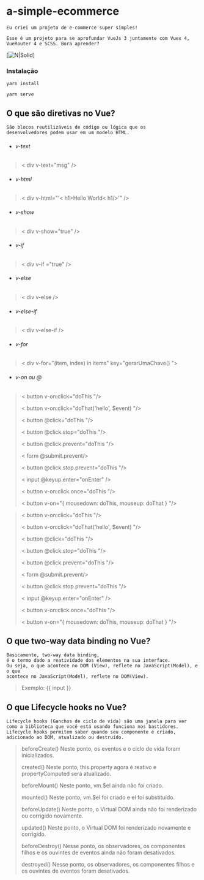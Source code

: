 # a-simple-ecommerce
```
Eu criei um projeto de e-commerce super simples!

Esse é um projeto para se aprofundar VueJs 3 juntamente com Vuex 4, VueRouter 4 e SCSS. Bora aprender?
```
[![N|Solid](https://assets.codepen.io/t-1003/internal/avatars/teams/default.png?fit=crop&format=auto&height=150&version=1513627136&width=150)]

### Instalação
```
yarn install
```
```
yarn serve
```

## O que são diretivas no Vue?
```
São blocos reutilizáveis ​​de código ou lógica que os 
desenvolvedores podem usar em um modelo HTML.
```
 * ###### v-text 
 > < div v-text="msg" />
 *  ###### v-html
 > < div v-html="'< h1>Hello World< h1/>'" />
 * ###### v-show
 > < div v-show="true" />
 * ###### v-if
 > < div v-if ="true" />
 * ###### v-else
 > < div v-else />
 * ###### v-else-if
> < div v-else-if />
 * ###### v-for
> < div v-for="(item, index) in items" key="gerarUmaChave() ">
* ###### v-on ou @

> < button v-on:click="doThis "/>
>
> < button v-on:click="doThat('hello', $event) "/>
>
> < button @click="doThis "/>
>
> < button @click.stop="doThis "/>
>
> < button @click.prevent="doThis "/>
>
> < form @submit.prevent/>
>
> < button @click.stop.prevent="doThis "/>
>
> < input @keyup.enter="onEnter" />
>
> < button v-on:click.once="doThis "/>
>
> < button v-on="{ mousedown: doThis, mouseup: doThat } "/>

> < button v-on:click="doThis "/>
>
> < button v-on:click="doThat('hello', $event) "/>
>
> < button @click="doThis "/>
>
> < button @click.stop="doThis "/>
>
> < button @click.prevent="doThis "/>
>
> < form @submit.prevent/>
>
> < button @click.stop.prevent="doThis "/>
>
> < input @keyup.enter="onEnter" />
>
> < button v-on:click.once="doThis "/>
>
> < button v-on="{ mousedown: doThis, mouseup: doThat } "/>

## O que two-way data binding no Vue?
```
Basicamente, two-way data binding, 
é o termo dado a reatividade dos elementos na sua interface. 
Ou seja, o que acontece no DOM (View), reflete no JavaScript(Model), e o que 
acontece no JavaScript(Model), reflete no DOM(View). 
```
>  Exemplo: {{ input }}

## O que Lifecycle hooks no Vue?
```
Lifecycle hooks (Ganchos de ciclo de vida) são uma janela para ver
como a biblioteca que você está usando funciona nos bastidores.
Lifecycle hooks permitem saber quando seu componente é criado, 
adicionado ao DOM, atualizado ou destruído.
```
> beforeCreate() Neste ponto, os eventos e o ciclo de vida foram inicializados.
>
> created() Neste ponto, this.property agora é reativo e propertyComputed será atualizado.
>
> beforeMount() Neste ponto, vm.$el ainda não foi criado.
>
> mounted() Neste ponto, vm.$el foi criado e el foi substituído.
>
> beforeUpdate() Neste ponto, o Virtual DOM ainda não foi renderizado ou corrigido novamente.
>
> updated()  Neste ponto, o Virtual DOM foi renderizado novamente e corrigido.
>
> beforeDestroy()  Nesse ponto, os observadores, os componentes filhos e os ouvintes de eventos ainda não foram desativados.
>
>  destroyed() Nesse ponto, os observadores, os componentes filhos e os ouvintes de eventos foram desativados.

```
